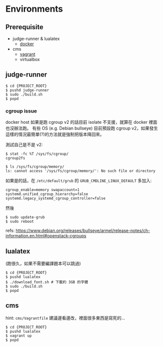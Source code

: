 # Environments

## Prerequisite

* judge-runner & lualatex
  * [docker](https://docs.docker.com/get-docker/)
* cms
  * [vagrant](https://developer.hashicorp.com/vagrant/downloads)
  * virtualbox

## judge-runner

```
$ cd {PROJECT_ROOT}
$ pushd judge-runner
$ sudo ./build.sh
$ popd
```

### cgroup issue

docker host 如果是跑 cgroup v2 的話目前 isolate 不支援，就算在 docker 裡面也沒辦法跑。
有些 OS (e.g. Debian bullseye) 目前預設跑 cgroup v2，如果發生這樣的情況最簡單(?)的方法就是強制把版本降回來。

測試自己是不是 v2:

```
$ stat -fc %T /sys/fs/cgroup/
cgroup2fs

$ ls /sys/fs/cgroup/memory/
ls: cannot access '/sys/fs/cgroup/memory/': No such file or directory
```

如果是的話，在 `/etc/default/grub` 的 `GRUB_CMDLINE_LINUX_DEFAULT` 多加入:

```
cgroup_enable=memory swapaccount=1 systemd.unified_cgroup_hierarchy=false systemd.legacy_systemd_cgroup_controller=false
```

然後

```
$ sudo update-grub
$ sudo reboot
```

refs: https://www.debian.org/releases/bullseye/armel/release-notes/ch-information.en.html#openstack-cgroups

## lualatex

(跑很久，如果不需要編譯題本可以跳過)

```
$ cd {PROJECT_ROOT}
$ pushd lualatex
$ ./download_font.sh # 下載約 3GB 的字體
$ sudo ./build.sh
$ popd
```

## cms

hint: `cms/Vagrantfile` 建議邊看邊改，裡面很多東西是寫死的...

```
$ cd {PROJECT_ROOT}
$ pushd lualatex
$ vagrant up
$ popd
```
